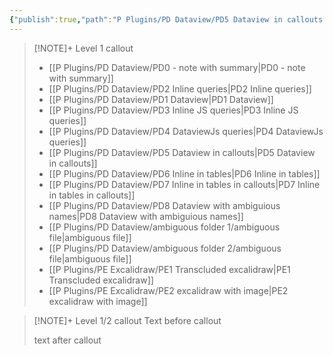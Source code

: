 ```yaml
---
{"publish":true,"path":"P Plugins/PD Dataview/PD5 Dataview in callouts.md","permalink":"/p-plugins/pd-dataview/pd-5-dataview-in-callouts/","PassFrontmatter":true}
---
```



> [!NOTE]+ Level 1 callout
>  - [[P Plugins/PD Dataview/PD0 - note with summary\|PD0 - note with summary]]
> - [[P Plugins/PD Dataview/PD2 Inline queries\|PD2 Inline queries]]
> - [[P Plugins/PD Dataview/PD1 Dataview\|PD1 Dataview]]
> - [[P Plugins/PD Dataview/PD3 Inline JS queries\|PD3 Inline JS queries]]
> - [[P Plugins/PD Dataview/PD4 DataviewJs queries\|PD4 DataviewJs queries]]
> - [[P Plugins/PD Dataview/PD5 Dataview in callouts\|PD5 Dataview in callouts]]
> - [[P Plugins/PD Dataview/PD6 Inline in tables\|PD6 Inline in tables]]
> - [[P Plugins/PD Dataview/PD7 Inline in tables in callouts\|PD7 Inline in tables in callouts]]
> - [[P Plugins/PD Dataview/PD8 Dataview with ambiguious names\|PD8 Dataview with ambiguious names]]
> - [[P Plugins/PD Dataview/ambiguous folder 1/ambiguous file\|ambiguous file]]
> - [[P Plugins/PD Dataview/ambiguous folder 2/ambiguous file\|ambiguous file]]
> - [[P Plugins/PE Excalidraw/PE1 Transcluded excalidraw\|PE1 Transcluded excalidraw]]
> - [[P Plugins/PE Excalidraw/PE2 excalidraw with image\|PE2 excalidraw with image]]
> 

> [!NOTE]+ Level 1/2 callout
> Text before callout
> 
> 
> 
> text after callout
